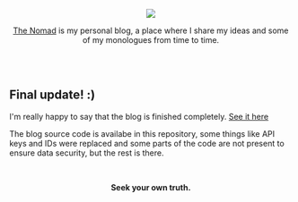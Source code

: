 <p align="center">
  <img width="auto" src="https://user-images.githubusercontent.com/54675543/221630945-674a4ddb-ffcb-4c03-8ecc-ad17383e88fb.png">  
</p>

<p align="center"><a href="https://thenomadofficial.vercel.app">The Nomad</a> is my personal blog, a place where I share my ideas and some of my monologues from time to time.</p>

<br><br>

<h2>Final update! :)</h2>

<p>I'm really happy to say that the blog is finished completely. <a href="https://thenomadofficial.vercel.app">See it here</a></p>
<p>The blog source code is availabe in this repository, some things like API keys and IDs were replaced and some parts of the code are not present to ensure data security, but the rest is there.</p>

<br/>

<p align="center"><strong>Seek your own truth.</strong></p>
